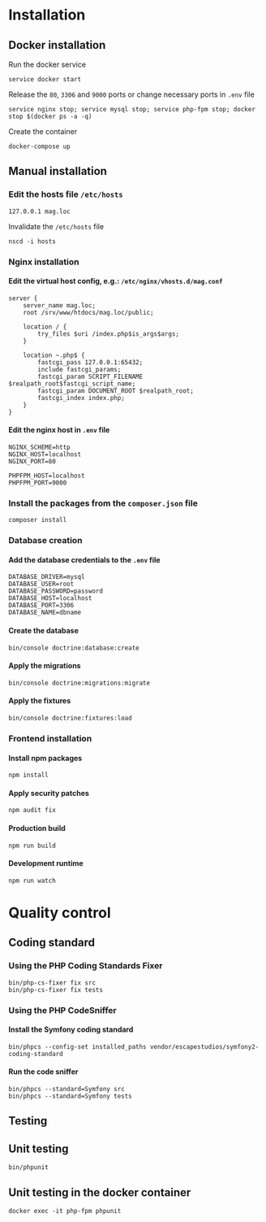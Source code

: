 # Installation
## Docker installation
Run the docker service
```
service docker start
```
Release the ```80```, ```3306``` and ```9000``` ports or change necessary ports in `.env` file 
```
service nginx stop; service mysql stop; service php-fpm stop; docker stop $(docker ps -a -q)
```
Create the container
```
docker-compose up
```
## Manual installation
### Edit the hosts file ```/etc/hosts```
```
127.0.0.1 mag.loc
```
Invalidate the ```/etc/hosts``` file
```
nscd -i hosts
```

### Nginx installation
#### Edit the virtual host config, e.g.: ```/etc/nginx/vhosts.d/mag.conf```
```
server {
    server_name mag.loc;
    root /srv/www/htdocs/mag.loc/public;

    location / {
        try_files $uri /index.php$is_args$args;
    }
      
    location ~.php$ {
        fastcgi_pass 127.0.0.1:65432;
        include fastcgi_params;
        fastcgi_param SCRIPT_FILENAME $realpath_root$fastcgi_script_name;
        fastcgi_param DOCUMENT_ROOT $realpath_root;
        fastcgi_index index.php;
    }
}
```
#### Edit the nginx host in ```.env``` file
```
NGINX_SCHEME=http
NGINX_HOST=localhost
NGINX_PORT=80

PHPFPM_HOST=localhost
PHPFPM_PORT=9000

```

### Install the packages from the `composer.json` file
```
composer install
```
### Database creation

#### Add the database credentials to the `.env` file
```
DATABASE_DRIVER=mysql
DATABASE_USER=root
DATABASE_PASSWORD=password
DATABASE_HOST=localhost
DATABASE_PORT=3306
DATABASE_NAME=dbname
```

#### Create the database
```
bin/console doctrine:database:create 
```

#### Apply the migrations
```
bin/console doctrine:migrations:migrate
```

#### Apply the fixtures
```
bin/console doctrine:fixtures:load
```

### Frontend installation
#### Install npm packages
```
npm install
```

#### Apply security patches
```
npm audit fix
```

#### Production build
```
npm run build
```

#### Development runtime
```
npm run watch
```

# Quality control
## Coding standard
### Using the PHP Coding Standards Fixer
```
bin/php-cs-fixer fix src
bin/php-cs-fixer fix tests
```

### Using the PHP CodeSniffer
#### Install the Symfony coding standard
```
bin/phpcs --config-set installed_paths vendor/escapestudios/symfony2-coding-standard
```

#### Run the code sniffer
```
bin/phpcs --standard=Symfony src
bin/phpcs --standard=Symfony tests
```

## Testing
## Unit testing
```
bin/phpunit
```

## Unit testing in the docker container
```
docker exec -it php-fpm phpunit
```
